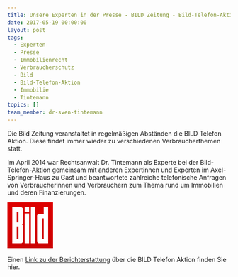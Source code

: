 ```yaml
---
title: Unsere Experten in der Presse - BILD Zeitung - Bild-Telefon-Aktion Immobilien
date: 2017-05-19 00:00:00
layout: post
tags:
  - Experten
  - Presse
  - Immobilienrecht
  - Verbraucherschutz
  - Bild
  - Bild-Telefon-Aktion
  - Immobilie
  - Tintemann
topics: []
team_member: dr-sven-tintemann
---
```



Die Bild Zeitung veranstaltet in regelm&auml;&szlig;igen Abst&auml;nden die BILD Telefon Aktion. Diese findet immer wieder zu verschiedenen Verbraucherthemen statt.

Im April 2014 war Rechtsanwalt Dr. Tintemann als Experte bei der Bild-Telefon-Aktion gemeinsam mit anderen Expertinnen und Experten im Axel-Springer-Haus zu Gast und beantwortete zahlreiche telefonische Anfragen von Verbraucherinnen und Verbrauchern zum Thema rund um Immobilien und deren Finanzierungen.

[![BILD Logo - Fremde Marke](/uploads/versions/bild-logo---x----103-103x---.png)](http://www.bild.de/ratgeber/recht/immobilien/immobilien-experte-fragen-antworten-35433124.bild.html)

Einen [Link zu der Berichterstattung](http://www.bild.de/ratgeber/recht/immobilien/immobilien-experte-fragen-antworten-35433124.bild.html) &uuml;ber die BILD Telefon Aktion finden Sie hier.

&nbsp;